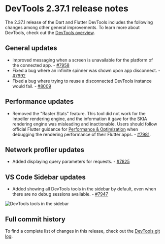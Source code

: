 # DevTools 2.37.1 release notes

The 2.37.1 release of the Dart and Flutter DevTools
includes the following changes among other general improvements.
To learn more about DevTools, check out the
[DevTools overview](/tools/devtools/overview).

## General updates

* Improved messaging when a screen is unavailable for the platform of the
connected app. - [#7958](https://github.com/flutter/devtools/pull/7958)
* Fixed a bug where an infinite spinner was shown upon app
disconnect. - [#7992](https://github.com/flutter/devtools/pull/7992)
* Fixed a bug where trying to reuse a disconnected DevTools instance would
fail. - [#8009](https://github.com/flutter/devtools/pull/8009)

## Performance updates

* Removed the "Raster Stats" feature. This tool did not work for the Impeller rendering
engine, and the information it gave for the SKIA rendering engine was misleading and
inactionable. Users should follow official Flutter guidance for
[Performance & Optimization](https://docs.flutter.dev/perf) when debugging the
rendering performance of their Flutter apps. - [#7981](https://github.com/flutter/devtools/pull/7981).

## Network profiler updates

* Added displaying query parameters for requests. - [#7825](https://github.com/flutter/devtools/pull/7825)

## VS Code Sidebar updates

* Added showing all DevTools tools in the sidebar by default, even when there are no
debug sessions available. - [#7947](https://github.com/flutter/devtools/pull/7947)

![DevTools tools in the sidebar](/tools/devtools/release-notes/images-2.37.1/devtools_in_sidebar.png)

## Full commit history

To find a complete list of changes in this release, check out the
[DevTools git log](https://github.com/flutter/devtools/tree/v2.37.0).
